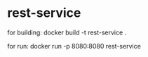 # rest-service

for building:
docker build -t rest-service .

for run:
docker run -p 8080:8080 rest-service
